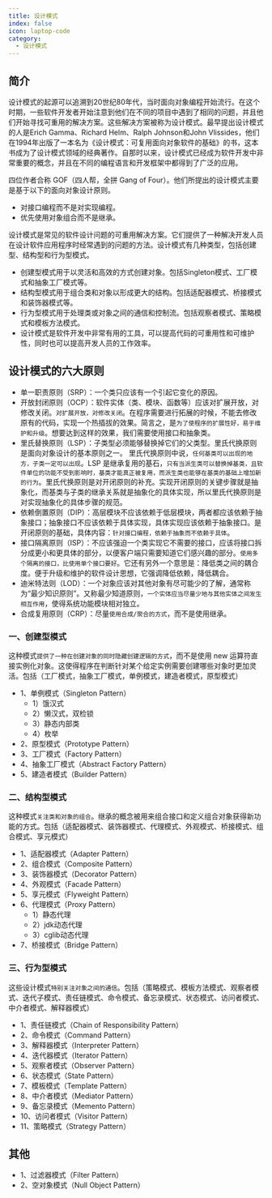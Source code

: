 ```yaml
---
title: 设计模式
index: false
icon: laptop-code
category:
  - 设计模式
---
```


## 简介

设计模式的起源可以追溯到20世纪80年代，当时面向对象编程开始流行。在这个时期，一些软件开发者开始注意到他们在不同的项目中遇到了相同的问题，并且他们开始寻找可重用的解决方案。这些解决方案被称为设计模式。最早提出设计模式的人是Erich
Gamma、Richard Helm、Ralph Johnson和John
Vlissides，他们在1994年出版了一本名为《设计模式：可复用面向对象软件的基础》的书，这本书成为了设计模式领域的经典著作。自那时以来，设计模式已经成为软件开发中非常重要的概念，并且在不同的编程语言和开发框架中都得到了广泛的应用。

四位作者合称 GOF（四人帮，全拼 Gang of Four）。他们所提出的设计模式主要是基于以下的面向对象设计原则。

* 对接口编程而不是对实现编程。
* 优先使用对象组合而不是继承。

设计模式是常见的软件设计问题的可重用解决方案。它们提供了一种解决开发人员在设计软件应用程序时经常遇到的问题的方法。设计模式有几种类型，包括创建型、结构型和行为型模式。

* 创建型模式用于以灵活和高效的方式创建对象。包括Singleton模式、工厂模式和抽象工厂模式等。
* 结构型模式用于组合类和对象以形成更大的结构。包括适配器模式、桥接模式和装饰器模式等。
* 行为型模式用于处理类或对象之间的通信和控制流。包括观察者模式、策略模式和模板方法模式。
* 设计模式是软件开发中非常有用的工具，可以提高代码的可重用性和可维护性，同时也可以提高开发人员的工作效率。

## 设计模式的六大原则

* 单一职责原则（SRP）：一个类只应该有一个引起它变化的原因。
* 开放封闭原则（OCP）：软件实体（类、模块、函数等）应该对扩展开放，对修改关闭。`对扩展开放，对修改关闭`。在程序需要进行拓展的时候，不能去修改原有的代码，实现一个热插拔的效果。简言之，是`为了使程序的扩展性好，易于维护和升级`。想要达到这样的效果，我们需要使用接口和抽象类。
* 里氏替换原则（LSP）：子类型必须能够替换掉它们的父类型。里氏代换原则是面向对象设计的基本原则之一。 里氏代换原则中说，`任何基类可以出现的地方，子类一定可以出现`。LSP 是继承复用的基石，`只有当派生类可以替换掉基类，且软件单位的功能不受到影响时，基类才能真正被复用，而派生类也能够在基类的基础上增加新的行为`。里氏代换原则是对开闭原则的补充。实现开闭原则的关键步骤就是抽象化，而基类与子类的继承关系就是抽象化的具体实现，所以里氏代换原则是对实现抽象化的具体步骤的规范。
* 依赖倒置原则（DIP）：高层模块不应该依赖于低层模块，两者都应该依赖于抽象接口；抽象接口不应该依赖于具体实现，具体实现应该依赖于抽象接口。是开闭原则的基础，具体内容：`针对接口编程，依赖于抽象而不依赖于具体`。
* 接口隔离原则（ISP）：不应该强迫一个类实现它不需要的接口，应该将接口拆分成更小和更具体的部分，以便客户端只需要知道它们感兴趣的部分。`使用多个隔离的接口，比使用单个接口要好`。它还有另外一个意思是：降低类之间的耦合度。便于升级和维护的软件设计思想，它强调降低依赖，降低耦合。
* 迪米特法则（LOD）：一个对象应该对其他对象有尽可能少的了解，通常称为“最少知识原则”。又称最少知道原则，`一个实体应当尽量少地与其他实体之间发生相互作用`，使得系统功能模块相对独立。
* 合成复用原则（CRP）：尽量`使用合成/聚合的方式`，而不是使用继承。

### 一、创建型模式

这种模式`提供了一种在创建对象的同时隐藏创建逻辑的方式`，而不是使用 new 运算符直接实例化对象。这使得程序在判断针对某个给定实例需要创建哪些对象时更加灵活。包括（工厂模式，抽象工厂模式，单例模式，建造者模式，原型模式）


* 1、单例模式（Singleton Pattern）
    * 1）饿汉式
    * 2）懒汉式，双检锁
    * 3）静态内部类
    * 4）枚举
* 2、原型模式（Prototype Pattern）
* 3、工厂模式（Factory Pattern）
* 4、抽象工厂模式（Abstract Factory Pattern）
* 5、建造者模式（Builder Pattern）

### 二、结构型模式

这种模式`关注类和对象的组合`。继承的概念被用来组合接口和定义组合对象获得新功能的方式。包括（适配器模式、装饰器模式、代理模式、外观模式、桥接模式、组合模式、享元模式）

* 1、适配器模式（Adapter Pattern）
* 2、组合模式（Composite Pattern）
* 3、装饰器模式（Decorator Pattern）
* 4、外观模式（Facade Pattern）
* 5、享元模式（Flyweight Pattern）
* 6、代理模式（Proxy Pattern）
    * 1）静态代理
    * 2）jdk动态代理
    * 3）cglib动态代理
* 7、桥接模式（Bridge Pattern）

### 三、行为型模式

这些设计模式`特别关注对象之间的通信`。包括（策略模式、模板方法模式、观察者模式、迭代子模式、责任链模式、命令模式、备忘录模式、状态模式、访问者模式、中介者模式、解释器模式）



* 1、责任链模式（Chain of Responsibility Pattern）
* 2、命令模式（Command Pattern）
* 3、解释器模式（Interpreter Pattern）
* 4、迭代器模式（Iterator Pattern）
* 5、观察者模式（Observer Pattern）
* 6、状态模式（State Pattern）
* 7、模板模式（Template Pattern）
* 8、中介者模式（Mediator Pattern）
* 9、备忘录模式（Memento Pattern）
* 10、访问者模式（Visitor Pattern）
* 11、策略模式（Strategy Pattern）

## 其他

* 1、过滤器模式（Filter Pattern）
* 2、空对象模式（Null Object Pattern）